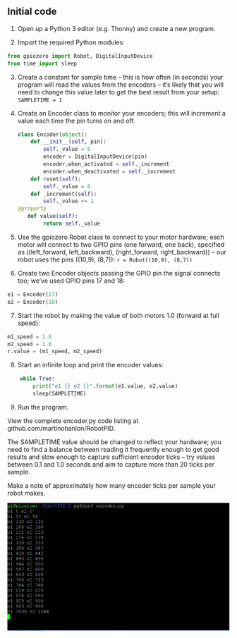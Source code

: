 ## Initial code

1. Open up a Python 3 editor (e.g. Thonny) and create a new program.

2. Import the required Python modules:
~~~ python
from gpiozero import Robot, DigitalInputDevice
from time import sleep
~~~

3. Create a constant for sample time – this is how often (in seconds) your program will read the values from the encoders – it’s likely that you will need to change this value later to get the best result from your setup:
`SAMPLETIME = 1`

4. Create an Encoder class to monitor your encoders; this will increment a value each time the pin turns on and off.
	~~~ python
	class Encoder(object):
		def __init__(self, pin):
			self._value = 0
			encoder = DigitalInputDevice(pin)
			encoder.when_activated = self._increment
			encoder.when_deactivated = self._increment
		def reset(self):
			self._value = 0
		def _increment(self):
			self._value += 1
	@property
	   def value(self):
			return self._value
	~~~

5. Use the gpiozero Robot class to connect to your motor hardware; each motor will connect to two GPIO pins (one forward, one back), specified as ((left_forward, left_backward), (right_forward, right_backward)) – our robot uses the pins ((10,9), (8,7)):
`r = Robot((10,9), (8,7))`

6. Create two Encoder objects passing the GPIO pin the signal connects too; we’ve used GPIO pins 17 and 18: 
~~~ python
e1 = Encoder(17)
e2 = Encoder(18)
~~~

7. Start the robot by making the value of both motors 1.0 (forward at full speed):
~~~ python
m1_speed = 1.0
m2_speed = 1.0
r.value = (m1_speed, m2_speed)
~~~

8. Start an infinite loop and print the encoder values:
~~~ python
	while True:
		print("e1 {} e2 {}".format(e1.value, e2.value)
		sleep(SAMPLETIME)
~~~

9. Run the program.

View the complete encoder.py code listing at github.com/martinohanlon/RobotPID.

The SAMPLETIME value should be changed to reflect your hardware; you need to find a balance between reading it frequently enough to get good results and slow enough to capture sufficient encoder ticks – try values between 0.1 and 1.0 seconds and aim to capture more than 20 ticks per sample. 

Make a note of approximately how many encoder ticks per sample your robot makes.

![Encoder Running](images/encoder_running.PNG)




